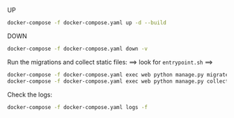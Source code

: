 UP
```bash
docker-compose -f docker-compose.yaml up -d --build
```

DOWN
```bash
docker-compose -f docker-compose.yaml down -v
```


Run the migrations and collect static files:
==> look for `entrypoint.sh` ==>
```bash
docker-compose -f docker-compose.yaml exec web python manage.py migrate
docker-compose -f docker-compose.yaml exec web python manage.py collectstatic --no-input --clear
```
Check the logs:
```bash
docker-compose -f docker-compose.yaml logs -f
```
